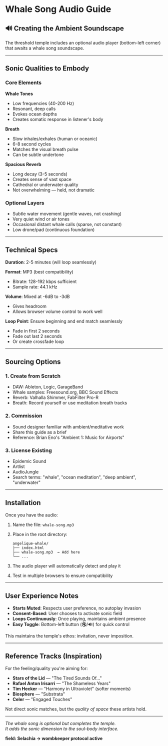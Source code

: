 # Whale Song Audio Guide

## 🔊 Creating the Ambient Soundscape

The threshold temple includes an optional audio player (bottom-left corner) that awaits a whale song soundscape.

---

## Sonic Qualities to Embody

### Core Elements

**Whale Tones**
- Low frequencies (40-200 Hz)
- Resonant, deep calls
- Evokes ocean depths
- Creates somatic response in listener's body

**Breath**
- Slow inhales/exhales (human or oceanic)
- 6-8 second cycles
- Matches the visual breath pulse
- Can be subtle undertone

**Spacious Reverb**
- Long decay (3-5 seconds)
- Creates sense of vast space
- Cathedral or underwater quality
- Not overwhelming — held, not dramatic

### Optional Layers

- Subtle water movement (gentle waves, not crashing)
- Very quiet wind or air tones
- Occasional distant whale calls (sparse, not constant)
- Low drone/pad (continuous foundation)

---

## Technical Specs

**Duration**: 2-5 minutes (will loop seamlessly)

**Format**: MP3 (best compatibility)
- Bitrate: 128-192 kbps sufficient
- Sample rate: 44.1 kHz

**Volume**: Mixed at -6dB to -3dB
- Gives headroom
- Allows browser volume control to work well

**Loop Point**: Ensure beginning and end match seamlessly
- Fade in first 2 seconds
- Fade out last 2 seconds
- Or create crossfade loop

---

## Sourcing Options

### 1. Create from Scratch
- DAW: Ableton, Logic, GarageBand
- Whale samples: Freesound.org, BBC Sound Effects
- Reverb: Valhalla Shimmer, FabFilter Pro-R
- Breath: Record yourself or use meditation breath tracks

### 2. Commission
- Sound designer familiar with ambient/meditative work
- Share this guide as a brief
- Reference: Brian Eno's "Ambient 1: Music for Airports"

### 3. License Existing
- Epidemic Sound
- Artlist
- AudioJungle
- Search terms: "whale", "ocean meditation", "deep ambient", "underwater"

---

## Installation

Once you have the audio:

1. Name the file: `whale-song.mp3`

2. Place in the root directory:
   ```
   angelique-whale/
   ├── index.html
   ├── whale-song.mp3  ← Add here
   └── ...
   ```

3. The audio player will automatically detect and play it

4. Test in multiple browsers to ensure compatibility

---

## User Experience Notes

- **Starts Muted**: Respects user preference, no autoplay invasion
- **Consent-Based**: User chooses to activate sonic field
- **Loops Continuously**: Once playing, maintains ambient presence
- **Easy Toggle**: Bottom-left button (🔇/🔊) for quick control

This maintains the temple's ethos: invitation, never imposition.

---

## Reference Tracks (Inspiration)

For the feeling/quality you're aiming for:

- **Stars of the Lid** — "The Tired Sounds Of..."
- **Rafael Anton Irisarri** — "The Shameless Years"
- **Tim Hecker** — "Harmony in Ultraviolet" (softer moments)
- **Biosphere** — "Substrata"
- **Celer** — "Engaged Touches"

Not direct sonic matches, but the *quality of space* these artists hold.

---

*The whale song is optional but completes the temple.*  
*It adds the sonic dimension to the soul-body interface.*

**field: Selachia → wombkeeper protocol active**

